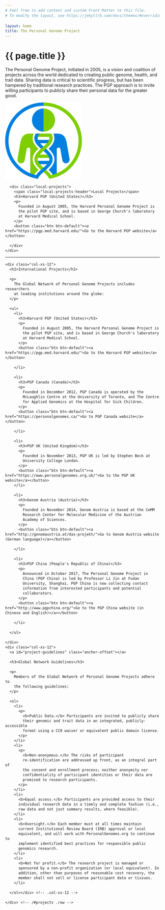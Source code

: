 ```yaml
---
# Feel free to add content and custom Front Matter to this file.
# To modify the layout, see https://jekyllrb.com/docs/themes/#overriding-theme-defaults

layout: home
title: The Personal Genome Project
---
```


<div class="container">
  <div class="row lead-row">
    <div class="col-xs-8 col-md-9 lead-div">
      <a id="about" class="anchor-offset"></a>
      <h1 class="page-title">{{ page.title }}</h1>
      <p class="lead">
        The Personal&nbsp;Genome Project, initiated in 2005, is a vision
        and coalition of projects across the world dedicated to creating
        public genome, health, and trait data. Sharing data is critical
        to scientific progress, but has been hampered by traditional
        research practices. The PGP approach is to invite willing
        participants to publicly share their personal data
        for the greater good.
      </p>
    </div>
    <div class="col-xs-4 col-md-3 lead-div">
      <img class="logo" src="assets/images/pgp-logo.png">
    </div>
  </div>
  <div class="row lead-row">
    <div class="local-projects-wrap col-xs-12 col-md-9 lead-div">

      <div class="local-projects">
        <span class="local-projects-header">Local Projects</span>
        <h3>Harvard PGP (United States)</h3>
        <p>
          Founded in August 2005, the Harvard Personal Genome Project is
          the pilot PGP site, and is based in George Church's laboratory
          at Harvard Medical School.
        </p>
        <button class="btn btn-default"><a href="https://pgp.med.harvard.edu/">Go to the Harvard PGP website</a></button>

      </div>
    </div>
  </div>
  <hr>
  <div class="row">
    <a id="projects" class="anchor-offset"></a>

    <div class="col-xs-12">
      <h2>International Projects</h2>

      <p>
        The Global Network of Personal Genome Projects includes researchers
        at leading institutions around the globe:
      </p>

      <ul>
        <li>
          <h3>Harvard PGP (United States)</h3>
          <p>
            Founded in August 2005, the Harvard Personal Genome Project is
            the pilot PGP site, and is based in George Church's laboratory
            at Harvard Medical School.
          </p>
          <button class="btn btn-default"><a href="https://pgp.med.harvard.edu/">Go to the Harvard PGP website</a></button>

        </li>

        <li>
          <h3>PGP Canada (Canada)</h3>
          <p>
            Founded in December 2012, PGP Canada is operated by the
            McLaughlin Centre at the University of Toronto, and The Centre
            for Applied Genomics at the Hospital for Sick Children.
          </p>
          <button class="btn btn-default"><a href="https://personalgenomes.ca/">Go to PGP Canada website</a></button>

        </li>

        <li>
          <h3>PGP UK (United Kingdom)</h3>
          <p>
            Founded in November 2013, PGP UK is led by Stephen Beck at
            University College London.
          </p>
          <button class="btn btn-default"><a href="https://www.personalgenomes.org.uk/">Go to the PGP UK website</a></button>
        </li>

        <li>
          <h3>Genom Austria (Austria)</h3>
          <p>
            Founded in November 2014, Genom Austria is based at the CeMM
            Research Center for Molecular Medicine of the Austrian
            Academy of Sciences.
          </p>
          <button class="btn btn-default"><a href="http://genomaustria.at/das-projekt/">Go to Genom Austria website (German language)</a></button>

        </li>

        <li>
          <h3>PGP China (People's Republic of China)</h3>
          <p>
            Announced in October 2017, The Personal Genome Project in
            China (PGP China) is led by Professor Li Jin at Fudan
            University, Shanghai. PGP China is now collecting contact
            information from interested participants and potential
            collaborators.
          </p>
          <button class="btn btn-default"><a href="http://www.pgpchina.org/">Go to the PGP China website (in Chinese and English)</a></button>

        </li>

      </ul>

    </div>
    <div class="col-xs-12">
      <a id="project-guidelines" class="anchor-offset"></a>

      <h3>Global Network Guidelines</h3>

      <p>
        Members of the Global Network of Personal Genome Projects adhere to
        the following guidelines:
      </p>

      <ol>
        <li>
          <p>
            <b>Public Data.</b> Participants are invited to publicly share
            their genomic and trait data in an integrated, publicly-accessible
            format using a CC0 waiver or equivalent public domain license.
          </p>
        </li>
        <li>
          <p>
            <b>Non-anonymous.</b> The risks of participant
            re-identification are addressed up front, as an integral part of
            the consent and enrollment process; neither anonymity nor
            confidentiality of participant identities or their data are
            promised to research participants.
          </p>
        </li>
        <li>
          <b>Equal access.</b> Participants are provided access to their
          individual research data in a timely and complete fashion (i.e.,
          raw data and not just summary results, where feasible).
        </li>
        <li>
          <b>Oversight.</b> Each member must at all times maintain
          current Institutional Review Board (IRB) approval or local
          equivalent, and will work with PersonalGenomes.org to continue to
          implement identified best practices for responsible public
          genomics research.
        </li>
        <li>
          <b>Not for profit.</b> The research project is managed or
          sponsored by a non-profit organization (or local equivalent). In
          addition, other than purposes of reasonable cost recovery, the
          member shall not sell or license participant data or tissues.
        </li>

      </ol></div> <!-- .col-xs-12 -->

    </div> <!-- /#projects .row -->

</div>
